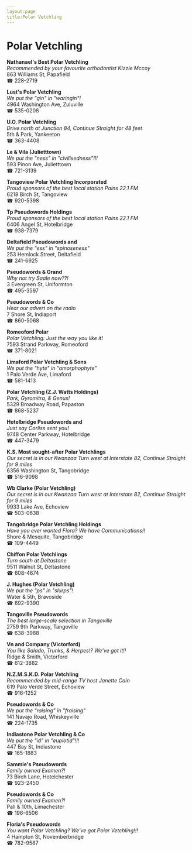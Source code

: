 ```yaml
---
layout:page
title:Polar Vetchling
---
```

# Polar Vetchling

**Nathanael's Best Polar Vetchling**  
_Recommended by your favourite orthodontist Kizzie Mccoy_  
863 Williams St, Papafield  
☎ 228-2719



**Lust's Polar Vetchling**  
_We put the "gin" in "waringin"!_  
4964 Washington Ave, Zuluville  
☎ 535-0208



**U.O. Polar Vetchling**  
_Drive north at Junction 84, Continue Straight for 48 feet_  
5th & Park, Yankeeton  
☎ 363-4408



**Le & Vila (Julietttown)**  
_We put the "ness" in "civilisedness"!!!_  
593 Pinon Ave, Julietttown  
☎ 721-3139



**Tangoview Polar Vetchling Incorporated**  
_Proud sponsors of the best local station Pains 22.1 FM_  
6218 Birch St, Tangoview  
☎ 920-5398



**Tp Pseudowords Holdings**  
_Proud sponsors of the best local station Pains 22.1 FM_  
6406 Angel St, Hotelbridge  
☎ 938-7379



**Deltafield Pseudowords and**  
_We put the "ess" in "spinoseness"_  
253 Hemlock Street, Deltafield  
☎ 241-6925



**Pseudowords & Grand**  
_Why not try Saale now??!_  
3 Evergreen St, Uniformton  
☎ 495-3597



**Pseudowords & Co**  
_Hear our advert on the radio_  
7 Shore St, Indiaport  
☎ 860-5068



**Romeoford Polar**  
_Polar Vetchling: Just the way you like it!_  
7593 Strand Parkway, Romeoford  
☎ 371-8021



**Limaford Polar Vetchling & Sons**  
_We put the "hyte" in "amorphophyte"_  
1 Palo Verde Ave, Limaford  
☎ 581-1413



**Polar Vetchling (Z.J. Watts Holdings)**  
_Park, Gyromitra, & Genus!_  
5329 Broadway Road, Papaston  
☎ 868-5237



**Hotelbridge Pseudowords and**  
_Just say Corliss sent you!_  
9748 Center Parkway, Hotelbridge  
☎ 447-3479



**K.S. Most sought-after Polar Vetchlings**  
_Our secret is in our Kwanzaa 
Turn west at Interstate 82, Continue Straight for 9 miles_  
6356 Washington St, Tangobridge  
☎ 516-9098



**Wb Clarke (Polar Vetchling)**  
_Our secret is in our Kwanzaa 
Turn west at Interstate 82, Continue Straight for 9 miles_  
9933 Lake Ave, Echoview  
☎ 503-0638



**Tangobridge Polar Vetchling Holdings**  
_Have you ever wanted Flora? We have Communications!!_  
Shore & Mesquite, Tangobridge  
☎ 109-4449



**Chiffon Polar Vetchlings**  
_Turn south at Deltastone_  
9511 Walnut St, Deltastone  
☎ 608-4674



**J. Hughes (Polar Vetchling)**  
_We put the "ps" in "slurps"!_  
Water & 5th, Bravoside  
☎ 692-9390



**Tangoville Pseudowords**  
_The best large-scale selection in Tangoville_  
2759 9th Parkway, Tangoville  
☎ 638-3988



**Vn and Company (Victorford)**  
_You like Salado, Trunks, & Herpes!? We've got it!!_  
Ridge & Smith, Victorford  
☎ 612-3882



**N.Z.M.S.K.D. Polar Vetchling**  
_Recommended by mid-range TV host Janette Cain_  
619 Palo Verde Street, Echoview  
☎ 916-1252



**Pseudowords & Co**  
_We put the "raising" in "fraising"_  
141 Navajo Road, Whiskeyville  
☎ 224-1735



**Indiastone Polar Vetchling & Co**  
_We put the "id" in "euplotid"!!!_  
447 Bay St, Indiastone  
☎ 165-1883



**Sammie's Pseudowords**  
_Family owned Examen?!_  
73 Birch Lane, Hotelchester  
☎ 923-2450



**Pseudowords & Co**  
_Family owned Examen?!_  
Pall & 10th, Limachester  
☎ 196-6506



**Floria's Pseudowords**  
_You want Polar Vetchling? We've got Polar Vetchling!!!_  
4 Hampton St, Novemberbridge  
☎ 782-9587



